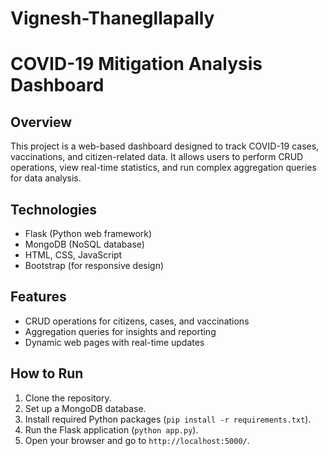 # Vignesh-Thanegllapally
# COVID-19 Mitigation Analysis Dashboard

## Overview
This project is a web-based dashboard designed to track COVID-19 cases, vaccinations, and citizen-related data. It allows users to perform CRUD operations, view real-time statistics, and run complex aggregation queries for data analysis.

## Technologies
- Flask (Python web framework)
- MongoDB (NoSQL database)
- HTML, CSS, JavaScript
- Bootstrap (for responsive design)

## Features
- CRUD operations for citizens, cases, and vaccinations
- Aggregation queries for insights and reporting
- Dynamic web pages with real-time updates

## How to Run
1. Clone the repository.
2. Set up a MongoDB database.
3. Install required Python packages (`pip install -r requirements.txt`).
4. Run the Flask application (`python app.py`).
5. Open your browser and go to `http://localhost:5000/`.


